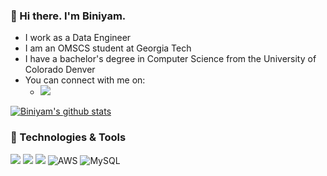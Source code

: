 ### 👋 Hi there. I'm Biniyam.

- I work as a Data Engineer
- I am an OMSCS student at Georgia Tech 
- I have a bachelor's degree in Computer Science from the University of Colorado Denver
- You can connect with me on:
  - <a href="https://www.linkedin.com/in/biniyamyohannes/"><img src="https://img.shields.io/badge/LinkedIn-0077B5?style=for-the-badge&logo=linkedin&logoColor=white"></a>


[![Biniyam's github stats](https://github-readme-stats.vercel.app/api?username=biniyamYohannes&count_private=true&show_icons=true&theme=radical&hide_rank=false)](https://github.com/anuraghazra/github-readme-stats)

### 🔧 Technologies & Tools
![](https://img.shields.io/badge/Python-3776AB?style=for-the-badge&logo=python&logoColor=white)
![](https://img.shields.io/badge/Linux-FCC624?style=for-the-badge&logo=linux&logoColor=black)
![](https://img.shields.io/badge/VIM-%2311AB00.svg?&style=for-the-badge&logo=vim&logoColor=white)
![AWS](https://img.shields.io/badge/AWS-%23FF9900.svg?style=for-the-badge&logo=amazon-aws&logoColor=white)
![MySQL](https://img.shields.io/badge/MySQL-#4479A1?logo=mysql)
